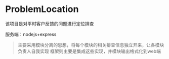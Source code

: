 # ProblemLocation

该项目是对平时客户反馈的问题进行定位排查

服务端：nodejs+express

>主要采用模块分离的思想，将每个模块的相关排查信息独立开来，让各模块负责人自我实现
框架则主要是集成这些实现，并模块输出格式化到web端

